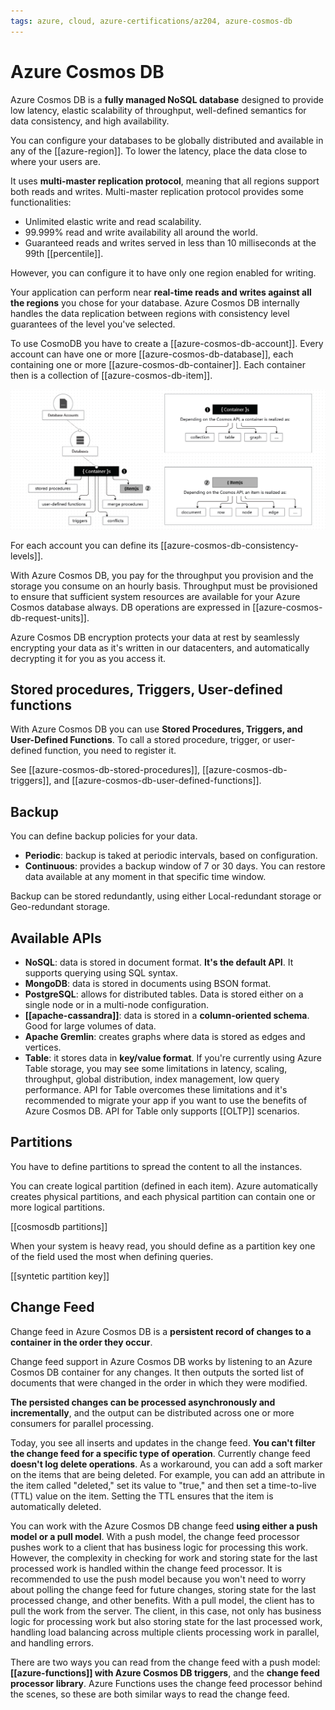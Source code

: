 ```yaml
---
tags: azure, cloud, azure-certifications/az204, azure-cosmos-db
---
```


# Azure Cosmos DB

Azure Cosmos DB is a **fully managed NoSQL database** designed to provide low latency, elastic scalability of throughput, well-defined semantics for data consistency, and high availability.

You can configure your databases to be globally distributed and available in any of the [[azure-region]]. To lower the latency, place the data close to where your users are.

It uses **multi-master replication protocol**, meaning that all regions support both reads and writes. Multi-master replication protocol provides some functionalities:

- Unlimited elastic write and read scalability.
- 99.999% read and write availability all around the world.
- Guaranteed reads and writes served in less than 10 milliseconds at the 99th [[percentile]].

However, you can configure it to have only one region enabled for writing.

Your application can perform near **real-time reads and writes against all the regions** you chose for your database. Azure Cosmos DB internally handles the data replication between regions with consistency level guarantees of the level you've selected.

To use CosmoDB you have to create a [[azure-cosmos-db-account]]. Every account can have one or more [[azure-cosmos-db-database]], each containing one or more [[azure-cosmos-db-container]]. Each container then is a collection of [[azure-cosmos-db-item]].

![CosmosDB Hierarcy](./cosmosdb-resources-hierarchy.png)

For each account you can define its [[azure-cosmos-db-consistency-levels]].

With Azure Cosmos DB, you pay for the throughput you provision and the storage you consume on an hourly basis. Throughput must be provisioned to ensure that sufficient system resources are available for your Azure Cosmos database always. DB operations are expressed in [[azure-cosmos-db-request-units]].

Azure Cosmos DB encryption protects your data at rest by seamlessly encrypting your data as it's written in our datacenters, and automatically decrypting it for you as you access it.

## Stored procedures, Triggers, User-defined functions

With Azure Cosmos DB you can use **Stored Procedures, Triggers, and User-Defined Functions**. To call a stored procedure, trigger, or user-defined function, you need to register it.

See [[azure-cosmos-db-stored-procedures]], [[azure-cosmos-db-triggers]], and [[azure-cosmos-db-user-defined-functions]].

## Backup

You can define backup policies for your data.

- **Periodic**: backup is taked at periodic intervals, based on configuration.
- **Continuous**: provides a backup window of 7 or 30 days. You can restore data available at any moment in that specific time window.

Backup can be stored redundantly, using either Local-redundant storage or Geo-redundant storage.

## Available APIs

- **NoSQL**: data is stored in document format. **It's the default API**. It supports querying using SQL syntax.
- **MongoDB**: data is stored in documents using BSON format.
- **PostgreSQL**: allows for distributed tables. Data is stored either on a single node or in a multi-node configuration.
- **[[apache-cassandra]]**: data is stored in a **column-oriented schema**. Good for large volumes of data.
- **Apache Gremlin**: creates graphs where data is stored as edges and vertices.
- **Table**: it stores data in **key/value format**. If you're currently using Azure Table storage, you may see some limitations in latency, scaling, throughput, global distribution, index management, low query performance. API for Table overcomes these limitations and it's recommended to migrate your app if you want to use the benefits of Azure Cosmos DB. API for Table only supports [[OLTP]] scenarios.

## Partitions

You have to define partitions to spread the content to all the instances.

You can create logical partition (defined in each item). Azure automatically creates physical partitions, and each physical partition can contain one or more logical partitions.

[[cosmosdb partitions]]

When your system is heavy read, you should define as a partition key one of the field used the most when defining queries.

[[syntetic partition key]]

## Change Feed

Change feed in Azure Cosmos DB is a **persistent record of changes to a container in the order they occur**.

Change feed support in Azure Cosmos DB works by listening to an Azure Cosmos DB container for any changes. It then outputs the sorted list of documents that were changed in the order in which they were modified.

**The persisted changes can be processed asynchronously and incrementally**, and the output can be distributed across one or more consumers for parallel processing.

Today, you see all inserts and updates in the change feed. **You can't filter the change feed for a specific type of operation**. Currently change feed **doesn't log delete operations**. As a workaround, you can add a soft marker on the items that are being deleted. For example, you can add an attribute in the item called "deleted," set its value to "true," and then set a time-to-live (TTL) value on the item. Setting the TTL ensures that the item is automatically deleted.

You can work with the Azure Cosmos DB change feed **using either a push model or a pull model**.
With a push model, the change feed processor pushes work to a client that has business logic for processing this work. However, the complexity in checking for work and storing state for the last processed work is handled within the change feed processor. It is recommended to use the push model because you won't need to worry about polling the change feed for future changes, storing state for the last processed change, and other benefits.
With a pull model, the client has to pull the work from the server. The client, in this case, not only has business logic for processing work but also storing state for the last processed work, handling load balancing across multiple clients processing work in parallel, and handling errors.

There are two ways you can read from the change feed with a push model: **[[azure-functions]] with Azure Cosmos DB triggers**, and the **change feed processor library**. Azure Functions uses the change feed processor behind the scenes, so these are both similar ways to read the change feed.
